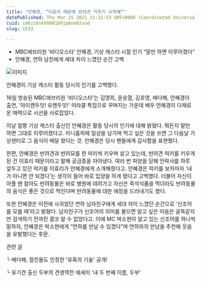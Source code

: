 ```yaml
---
title: "안혜경, “이효리 때문에 반려견 키우기 시작해”"
datePublished: Thu Mar 25 2021 21:32:53 GMT+0000 (Coordinated Universal Time)
cuid: cm6zz0skh000109jp6ne82vod
slug: 1533

---
```



- MBC에브리원 ‘비디오스타’ 안혜경, 기상 캐스터 시절 인기 “말만 하면 이루어졌다”
- 안혜경, 연하 남친에게 세대 차이 느꼈던 순간 고백

![이미지](https://cdn.hashnode.com/res/hashnode/image/upload/v1739247442281/60c259c9-67cd-4adc-b0c6-176615abd26a.jpeg)

안혜경이 기상 캐스터 활동 당시의 인기를 고백했다.

16일 방송된 MBC에브리원 ‘비디오스타’는 김영희, 윤승열, 김호영, 배다해, 안혜경이 출연, ‘아이캔두잇! 유캔두잇!’ 미라클 특집으로 꾸며지는 가운데 배우 안혜경이 다채로운 매력으로 시선을 사로잡았다.

이날 얼짱 기상 캐스터 출신인 안혜경은 활동 당시의 인기에 대해 밝혔다. 뭐든지 말만 하면 그대로 이루어졌다고. 미니홈피에 일상을 남기며 먹고 싶은 것을 쓰면 그 다음날 기상센터로 그 음식이 배달 왔다는 것. 안혜경은 당시 팬들에게 감사함을 표현했다.

한편, 안혜경은 반려견과 반려묘를 한 마리씩 키우며 살고 있는데, 반려견 럭키를 키우게 된 건 이효리 때문이라고 말해 궁금증을 자아냈다. 여러 번 파양을 당해 안락사를 하루 앞두고 있던 럭키를 이효리가 안혜경에게 소개해줬다고. 안혜경은 럭키를 보자마자 ‘내가 아니면 안 되겠다’는 생각이 들어 바로 입양을 하게 됐다고 고백했다. 더불어 자신이 아플 땐 참아도 반려동물은 바로 병원에 데려가고 자신은 즉석식품을 먹더라도 반려동물의 음식은 좋은 것으로 먹인다며 반려동물에 대한 애정을 드러내기도 했다.

또한 안혜경은 이전에 사귀었던 연하 남자친구에게 세대 차이 느꼈던 순간으로 ‘신조어를 모를 때’라고 밝혔다. 남자친구가 신조어의 의미를 물으면 알고 싶은 마음은 굴뚝같지만 검색하기 전까진 결코 알 수 없었다고. 이에 MC 박소현이 알고 있는 신조어를 하나씩 말하자, 안혜경은 박소현에게 “연하를 만날 수 있겠다”며 연하와의 만남을 추천해 웃음을 유발했다는 후문.

관련 글

└ 배다해, 절친들도 인정한 '유혹의 기술' 공개!

└ 유기견 출신 두부의 견생역전 에세이 '내 두 번째 이름, 두부'